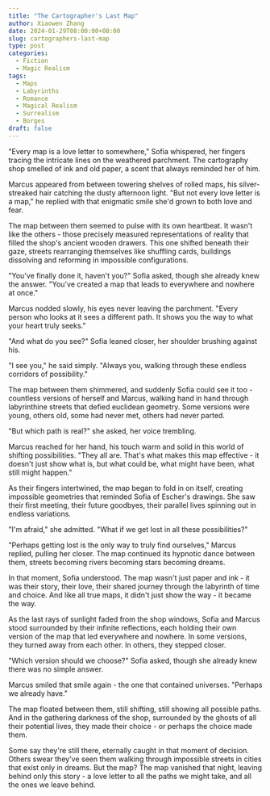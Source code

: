 ```yaml
---
title: "The Cartographer's Last Map"
author: Xiaowen Zhang
date: 2024-01-29T08:00:00+08:00
slug: cartographers-last-map
type: post
categories:
  - Fiction
  - Magic Realism
tags:
  - Maps
  - Labyrinths
  - Romance
  - Magical Realism
  - Surrealism
  - Borges
draft: false
---
```


"Every map is a love letter to somewhere," Sofia whispered, her fingers tracing the intricate lines on the weathered parchment. The cartography shop smelled of ink and old paper, a scent that always reminded her of him.

Marcus appeared from between towering shelves of rolled maps, his silver-streaked hair catching the dusty afternoon light. "But not every love letter is a map," he replied with that enigmatic smile she'd grown to both love and fear.

The map between them seemed to pulse with its own heartbeat. It wasn't like the others - those precisely measured representations of reality that filled the shop's ancient wooden drawers. This one shifted beneath their gaze, streets rearranging themselves like shuffling cards, buildings dissolving and reforming in impossible configurations.

"You've finally done it, haven't you?" Sofia asked, though she already knew the answer. "You've created a map that leads to everywhere and nowhere at once."

Marcus nodded slowly, his eyes never leaving the parchment. "Every person who looks at it sees a different path. It shows you the way to what your heart truly seeks."

"And what do you see?" Sofia leaned closer, her shoulder brushing against his.

"I see you," he said simply. "Always you, walking through these endless corridors of possibility."

The map between them shimmered, and suddenly Sofia could see it too - countless versions of herself and Marcus, walking hand in hand through labyrinthine streets that defied euclidean geometry. Some versions were young, others old, some had never met, others had never parted.

"But which path is real?" she asked, her voice trembling.

Marcus reached for her hand, his touch warm and solid in this world of shifting possibilities. "They all are. That's what makes this map effective - it doesn't just show what is, but what could be, what might have been, what still might happen."

As their fingers intertwined, the map began to fold in on itself, creating impossible geometries that reminded Sofia of Escher's drawings. She saw their first meeting, their future goodbyes, their parallel lives spinning out in endless variations.

"I'm afraid," she admitted. "What if we get lost in all these possibilities?"

"Perhaps getting lost is the only way to truly find ourselves," Marcus replied, pulling her closer. The map continued its hypnotic dance between them, streets becoming rivers becoming stars becoming dreams.

In that moment, Sofia understood. The map wasn't just paper and ink - it was their story, their love, their shared journey through the labyrinth of time and choice. And like all true maps, it didn't just show the way - it became the way.

As the last rays of sunlight faded from the shop windows, Sofia and Marcus stood surrounded by their infinite reflections, each holding their own version of the map that led everywhere and nowhere. In some versions, they turned away from each other. In others, they stepped closer.

"Which version should we choose?" Sofia asked, though she already knew there was no simple answer.

Marcus smiled that smile again - the one that contained universes. "Perhaps we already have."

The map floated between them, still shifting, still showing all possible paths. And in the gathering darkness of the shop, surrounded by the ghosts of all their potential lives, they made their choice - or perhaps the choice made them.

Some say they're still there, eternally caught in that moment of decision. Others swear they've seen them walking through impossible streets in cities that exist only in dreams. But the map? The map vanished that night, leaving behind only this story - a love letter to all the paths we might take, and all the ones we leave behind.